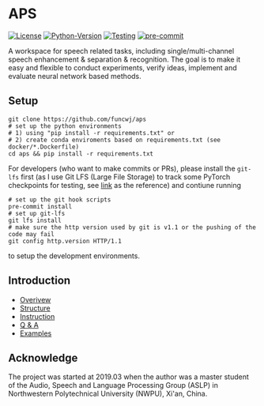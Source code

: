 # APS

[![License](https://img.shields.io/badge/License-Apache%202.0-brightgreen.svg)](https://opensource.org/licenses/Apache-2.0)
[![Python-Version](https://img.shields.io/badge/Python-3.7%7C3.8-brightgreen)](https://github.com/funcwj/aps)
[![Testing](https://github.com/funcwj/aps/workflows/Unit%20Testing/badge.svg)](https://github.com/funcwj/aps/workflows/Unit%20Testing/badge.svg)
[![pre-commit](https://img.shields.io/badge/pre--commit-enabled-brightgreen?logo=pre-commit&logoColor=white)](https://github.com/pre-commit/pre-commit)

A workspace for speech related tasks, including single/multi-channel speech enhancement & separation & recognition. The goal is to make it easy and flexible to conduct experiments, verify ideas, implement and evaluate neural network based methods.

## Setup

```shell
git clone https://github.com/funcwj/aps
# set up the python environments
# 1) using "pip install -r requirements.txt" or
# 2) create conda enviroments based on requirements.txt (see docker/*.Dockerfile)
cd aps && pip install -r requirements.txt
```
For developers (who want to make commits or PRs), please install the `git-lfs` first (as I use Git LFS (Large File Storage) to track some PyTorch checkpoints for testing, see [link](https://github.com/git-lfs/git-lfs/wiki/Installation) as the reference) and contiune running
```shell
# set up the git hook scripts
pre-commit install
# set up git-lfs
git lfs install
# make sure the http version used by git is v1.1 or the pushing of the code may fail
git config http.version HTTP/1.1
```
to setup the development environments.

## Introduction

* [Overivew](docs/overview.md)
* [Structure](docs/code.md)
* [Instruction](docs/instruction.md)
* [Q & A](docs/qa.md)
* [Examples](examples)

## Acknowledge

The project was started at 2019.03 when the author was a master student of the Audio, Speech and Language Processing Group (ASLP) in Northwestern Polytechnical University (NWPU), Xi'an, China.
